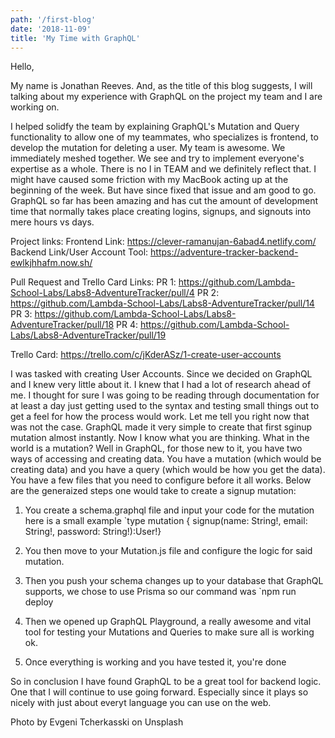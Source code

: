 ```yaml
---
path: '/first-blog'
date: '2018-11-09'
title: 'My Time with GraphQL'
---
```


Hello,

My name is Jonathan Reeves. And, as the title of this blog suggests, I will talking about my experience with GraphQL on the project my team and I are working on.

I helped solidfy the team by explaining GraphQL's Mutation and Query functionality to allow one of my teammates, who specializes is frontend, to develop the mutation for deleting a user. My team is awesome. We immediately meshed together. We see and try to implement everyone's expertise as a whole. There is no I in TEAM and we definitely reflect that. I might have caused some friction with my MacBook acting up at the beginning of the week. But have since fixed that issue and am good to go. GraphQL so far has been amazing and has cut the amount of development time that normally takes place creating logins, signups, and signouts into mere hours vs days.

Project links:
Frontend Link: https://clever-ramanujan-6abad4.netlify.com/
Backend Link/User Account Tool: https://adventure-tracker-backend-ewlkjhhafm.now.sh/

Pull Request and Trello Card Links:
PR 1: https://github.com/Lambda-School-Labs/Labs8-AdventureTracker/pull/4
PR 2: https://github.com/Lambda-School-Labs/Labs8-AdventureTracker/pull/14
PR 3: https://github.com/Lambda-School-Labs/Labs8-AdventureTracker/pull/18
PR 4: https://github.com/Lambda-School-Labs/Labs8-AdventureTracker/pull/19

Trello Card: https://trello.com/c/jKderASz/1-create-user-accounts

I was tasked with creating User Accounts. Since we decided on GraphQL and I knew very little about it. I knew that I had a lot of research ahead of me. I thought for sure I was going to be reading through documentation for at least a day just getting used to the syntax and testing small things out to get a feel for how the process would work. Let me tell you right now that was not the case. GraphQL made it very simple to create that first sginup mutation almost instantly. Now I know what you are thinking. What in the world is a mutation? Well in GraphQL, for those new to it, you have two ways of accessing and creating data. You have a mutation (which would be creating data) and you have a query (which would be how you get the data). You have a few files that you need to configure before it all works. Below are the generaized steps one would take to create a signup mutation:

1. You create a schema.graphql file and input your code for the mutation here is a small example
   `type mutation { signup(name: String!, email: String!, password: String!):User!}
2. You then move to your Mutation.js file and configure the logic for said mutation.
3. Then you push your schema changes up to your database that GraphQL supports, we chose to use Prisma so our command was `npm run deploy

4. Then we opened up GraphQL Playground, a really awesome and vital tool for testing your Mutations and Queries to make sure all is working ok.

5. Once everything is working and you have tested it, you're done

So in conclusion I have found GraphQL to be a great tool for backend logic. One that I will continue to use going forward. Especially since it plays so nicely with just about everyt language you can use on the web.

Photo by Evgeni Tcherkasski on Unsplash
